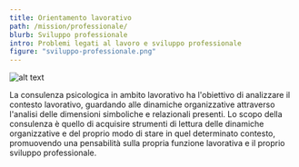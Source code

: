 ```yaml
---
title: Orientamento lavorativo
path: /mission/professionale/
blurb: Sviluppo professionale
intro: Problemi legati al lavoro e sviluppo professionale
figure: "sviluppo-professionale.png"
---
```

![alt text](lavoro.jpg)

La consulenza psicologica in ambito lavorativo ha l'obiettivo di analizzare il contesto lavorativo, guardando alle dinamiche organizzative attraverso l'analisi delle dimensioni simboliche e relazionali presenti.
Lo scopo della consulenza è quello di acquisire strumenti di lettura delle dinamiche organizzative e del proprio modo di stare in quel determinato contesto, promuovendo una pensabilità sulla propria funzione lavorativa e il proprio sviluppo professionale.

